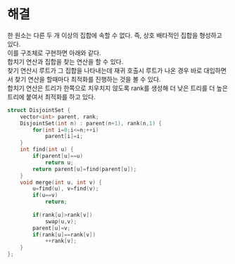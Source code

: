 # 해결 
한 원소는 다른 두 개 이상의 집합에 속할 수 없다. 즉, 상호 배타적인 집합을 형성하고 있다.  
이를 구조체로 구현하면 아래와 같다.  
합치기 연산과 집합을 찾는 연산을 할 수 있다.  
찾기 연산시 루트가 그 집합을 나타내는데 재귀 호출시 루트가 나온 경우 바로 대입하면서 찾기 연산을 할때마다 최적화를 진행하는 것을 볼 수 있다.  
합치기 연산은 트리가 한쪽으로 치우치지 않도록 rank를 생성해 더 낮은 트리를 더 높은 트리에 붙여서 최적화를 하고 있다.  
```c++
struct DisjointSet {
    vector<int> parent, rank;
    DisjointSet(int n) : parent(n+1), rank(n,1) {
        for(int i=0;i<=n;++i)
            parent[i]=i;
    }
    int find(int u) {
        if(parent[u]==u)
            return u;
        return parent[u]=find(parent[u]);
    }
    void merge(int u, int v) {
        u=find(u), v=find(v);
        if(u==v)
            return;
        
        if(rank[u]>rank[v])
            swap(u,v);
        parent[u]=v;
        if(rank[u]==rank[v])
            ++rank[v];
    }
};
```
